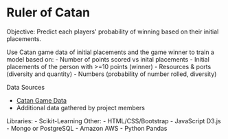 # Ruler of Catan

Objective: Predict each players' probability of winning based on their initial placements.

Use Catan game data of initial placements and the game winner to train a model based on:
	- Number of points scored vs inital placements
	- Initial placements of the person with >=10 points (winner)
		- Resources & ports (diversity and quantity)
		- Numbers (probability of number rolled, diversity)
		
Data Sources
<ul>
	<li><a href="https://www.kaggle.com/lumins/settlers-of-catan-games">Catan Game Data</a></li>
	<li>Additional data gathered by project members</li>
</ul>
	

Libraries: 
	- Scikit-Learning
Other:
	- HTML/CSS/Bootstrap
	- JavaScript D3.js
	- Mongo or PostgreSQL
	- Amazon AWS
	- Python Pandas

